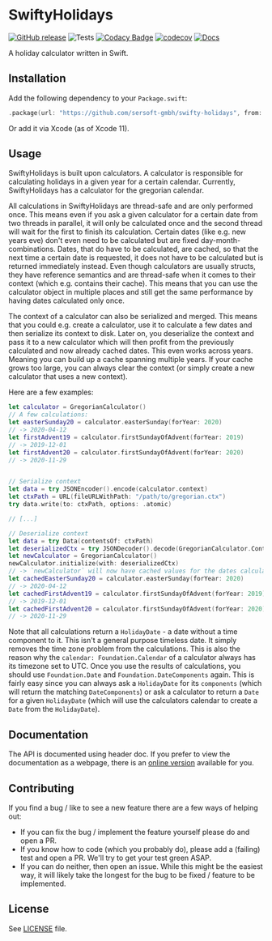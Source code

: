 # SwiftyHolidays

[![GitHub release](https://img.shields.io/github/release/sersoft-gmbh/swifty-holidays.svg?style=flat)](https://github.com/sersoft-gmbh/swifty-holidays/releases/latest)
![Tests](https://github.com/sersoft-gmbh/swifty-holidays/workflows/Tests/badge.svg)
[![Codacy Badge](https://api.codacy.com/project/badge/Grade/b5898f7d9f6c4b4f93e753e219e3a3d0)](https://www.codacy.com/gh/sersoft-gmbh/swifty-holidays?utm_source=github.com&amp;utm_medium=referral&amp;utm_content=sersoft-gmbh/swifty-holidays&amp;utm_campaign=Badge_Grade)
[![codecov](https://codecov.io/gh/sersoft-gmbh/swifty-holidays/branch/master/graph/badge.svg)](https://codecov.io/gh/sersoft-gmbh/swifty-holidays)
[![Docs](https://img.shields.io/badge/-documentation-informational)](https://sersoft-gmbh.github.io/swifty-holidays)

A holiday calculator written in Swift.

## Installation

Add the following dependency to your `Package.swift`:
```swift
.package(url: "https://github.com/sersoft-gmbh/swifty-holidays", from: "2.0.0"),
```

Or add it via Xcode (as of Xcode 11).

## Usage

SwiftyHolidays is built upon calculators. A calculator is responsible for calculating holidays in a given year for a certain calendar. Currently, SwiftyHolidays has a calculator for the gregorian calendar.

All calculations in SwiftyHolidays are thread-safe and are only performed once.
This means even if you ask a given calculator for a certain date from two threads in parallel, it will only be calculated once and the second thread will wait for the first to finish its calculation.
Certain dates (like e.g. new years eve) don't even need to be calculated but are fixed day-month-combinations.
Dates, that do have to be calculated, are cached, so that the next time a certain date is requested, it does not have to be calculated but is returned immediately instead.
Even though calculators are usually structs, they have reference semantics and are thread-safe when it comes to their context (which e.g. contains their cache).
This means that you can use the calculator object in multiple places and still get the same performance by having dates calculated only once.

The context of a calculator can also be serialized and merged. This means that you could e.g. create a calculator, use it to calculate a few dates and then serialize its context to disk.
Later on, you deserialize the context and pass it to a new calculator which will then profit from the previously calculated and now already cached dates.
This even works across years. Meaning you can build up a cache spanning multiple years.
If your cache grows too large, you can always clear the context (or simply create a new calculator that uses a new context).

Here are a few examples:

```swift
let calculator = GregorianCalculator()
// A few calculations:
let easterSunday20 = calculator.easterSunday(forYear: 2020)
// -> 2020-04-12
let firstAdvent19 = calculator.firstSundayOfAdvent(forYear: 2019)
// -> 2019-12-01
let firstAdvent20 = calculator.firstSundayOfAdvent(forYear: 2020)
// -> 2020-11-29


// Serialize context
let data = try JSONEncoder().encode(calculator.context)
let ctxPath = URL(fileURLWithPath: "/path/to/gregorian.ctx")
try data.write(to: ctxPath, options: .atomic)

// [...]

// Deserialize context
let data = try Data(contentsOf: ctxPath)
let deserializedCtx = try JSONDecoder().decode(GregorianCalculator.Context.self, from: data)
let newCalculator = GregorianCalculator()
newCalculator.initialize(with: deserializedCtx)
// -> `newCalculator` will now have cached values for the dates calculated above. So the following calls will use the cached values instead of recalculating them.
let cachedEasterSunday20 = calculator.easterSunday(forYear: 2020)
// -> 2020-04-12
let cachedFirstAdvent19 = calculator.firstSundayOfAdvent(forYear: 2019)
// -> 2019-12-01
let cachedFirstAdvent20 = calculator.firstSundayOfAdvent(forYear: 2020)
// -> 2020-11-29
```

Note that all calculations return a `HolidayDate` - a date without a time component to it. This isn't a general purpose timeless date. It simply removes the time zone problem from the calculations.
This is also the reason why the `calendar: Foundation.Calendar` of a calculator always has its timezone set to UTC.
Once you use the results of calculations, you should use `Foundation.Date` and `Foundation.DateComponents` again.
This is fairly easy since you can always ask a `HolidayDate` for its `components` (which will return the matching `DateComponents`)
or ask a calculator to return a `Date` for a given `HolidayDate` (which will use the calculators calendar to create a `Date` from the `HolidayDate`).

## Documentation

The API is documented using header doc. If you prefer to view the documentation as a webpage, there is an [online version](https://sersoft-gmbh.github.io/swifty-holidays) available for you.

## Contributing

If you find a bug / like to see a new feature there are a few ways of helping out:

-   If you can fix the bug / implement the feature yourself please do and open a PR.
-   If you know how to code (which you probably do), please add a (failing) test and open a PR. We'll try to get your test green ASAP.
-   If you can do neither, then open an issue. While this might be the easiest way, it will likely take the longest for the bug to be fixed / feature to be implemented.

## License

See [LICENSE](./LICENSE) file.
